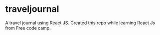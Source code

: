 # traveljournal
A travel journal using React JS. Created this repo while learning React Js from Free code camp.
